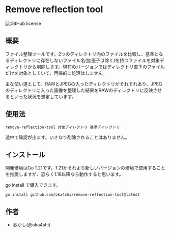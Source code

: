 # Remove reflection tool
![GitHub license](https://img.shields.io/badge/license-MIT-blue.svg)

## 概要

ファイル整理ツールです。2つのディレクトリ内のファイルを比較し、基準となるディレクトリに存在しないファイル名(拡張子は除く)を持つファイルを対象ディレクトリから削除します。現在のバージョンではディレクトリ直下のファイルだけを対象としていて、再帰的に処理はしません。

主な使い道として、RAWとJPEGの入ったディレクトリがそれぞれあり、JPEGのディレクトリに入った画像を整理した結果をRAWのディレクトリに反映させるといった状況を想定しています。


## 使用法

```
remove-reflection-tool 対象ディレクトリ 基準ディレクトリ
```

途中で確認が出ます。いきなり削除されることはありません。


## インストール

開発環境はGo 1.21です。1.21かそれより新しいバージョンの環境で使用することを推奨しますが、恐らく1.18以降なら動作すると思います。

go install で導入できます。

```
go install github.com/oka4shi/remove-reflection-tool@latest
```

## 作者

- おかし(@oka4shi)
